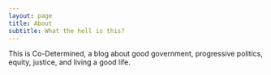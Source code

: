 ```yaml
---
layout: page
title: About
subtitle: What the hell is this?
---
```


This is Co-Determined, a blog about good government, progressive politics, equity, justice, and living a good life. 
